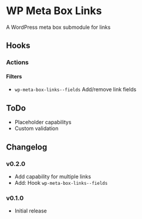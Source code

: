 # WP Meta Box Links

A WordPress meta box submodule for links

## Hooks

### Actions

#### Filters

* `wp-meta-box-links--fields` Add/remove link fields

## ToDo

* Placeholder capabilitys
* Custom validation

## Changelog

### v0.2.0

* Add capability for multiple links
* Add: Hook `wp-meta-box-links--fields`

### v0.1.0

* Initial release
